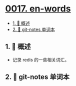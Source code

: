 # [0017. en-words](https://github.com/Tdahuyou/TNotes.git-notes/tree/main/notes/0017.%20en-words)

<!-- region:toc -->

- [1. 📝 概述](#1--概述)
- [2. 🎯 git-notes 单词本](#2--git-notes-单词本)

<!-- endregion:toc -->

## 1. 📝 概述

- 记录 redis 的一些相关词汇。

## 2. 🎯 git-notes 单词本

<E
  needSort
  :words="[
    'Excalibur',
    'draw',
  ]"
/>

